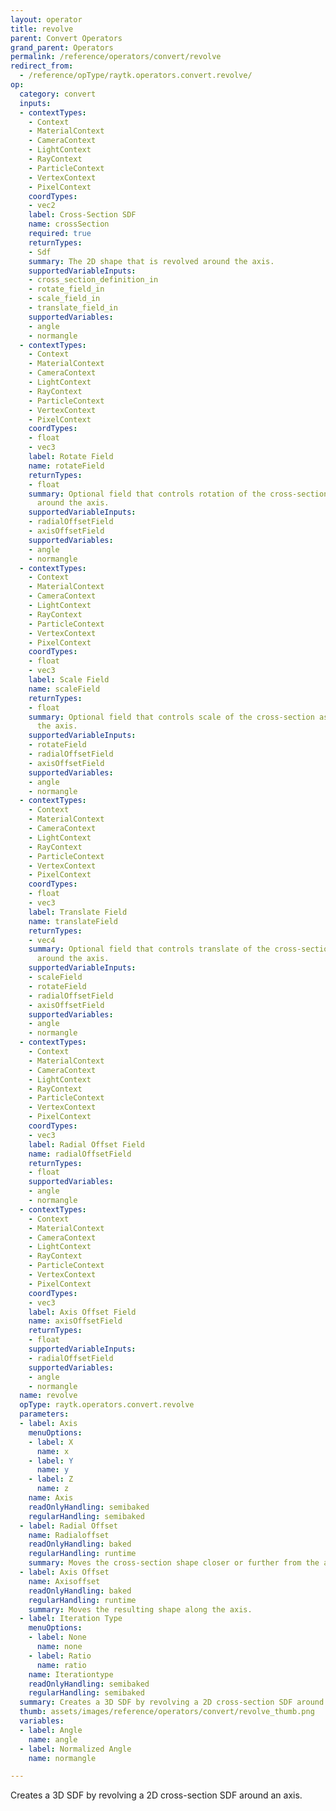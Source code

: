 ```yaml
---
layout: operator
title: revolve
parent: Convert Operators
grand_parent: Operators
permalink: /reference/operators/convert/revolve
redirect_from:
  - /reference/opType/raytk.operators.convert.revolve/
op:
  category: convert
  inputs:
  - contextTypes:
    - Context
    - MaterialContext
    - CameraContext
    - LightContext
    - RayContext
    - ParticleContext
    - VertexContext
    - PixelContext
    coordTypes:
    - vec2
    label: Cross-Section SDF
    name: crossSection
    required: true
    returnTypes:
    - Sdf
    summary: The 2D shape that is revolved around the axis.
    supportedVariableInputs:
    - cross_section_definition_in
    - rotate_field_in
    - scale_field_in
    - translate_field_in
    supportedVariables:
    - angle
    - normangle
  - contextTypes:
    - Context
    - MaterialContext
    - CameraContext
    - LightContext
    - RayContext
    - ParticleContext
    - VertexContext
    - PixelContext
    coordTypes:
    - float
    - vec3
    label: Rotate Field
    name: rotateField
    returnTypes:
    - float
    summary: Optional field that controls rotation of the cross-section as it goes
      around the axis.
    supportedVariableInputs:
    - radialOffsetField
    - axisOffsetField
    supportedVariables:
    - angle
    - normangle
  - contextTypes:
    - Context
    - MaterialContext
    - CameraContext
    - LightContext
    - RayContext
    - ParticleContext
    - VertexContext
    - PixelContext
    coordTypes:
    - float
    - vec3
    label: Scale Field
    name: scaleField
    returnTypes:
    - float
    summary: Optional field that controls scale of the cross-section as it goes around
      the axis.
    supportedVariableInputs:
    - rotateField
    - radialOffsetField
    - axisOffsetField
    supportedVariables:
    - angle
    - normangle
  - contextTypes:
    - Context
    - MaterialContext
    - CameraContext
    - LightContext
    - RayContext
    - ParticleContext
    - VertexContext
    - PixelContext
    coordTypes:
    - float
    - vec3
    label: Translate Field
    name: translateField
    returnTypes:
    - vec4
    summary: Optional field that controls translate of the cross-section as it goes
      around the axis.
    supportedVariableInputs:
    - scaleField
    - rotateField
    - radialOffsetField
    - axisOffsetField
    supportedVariables:
    - angle
    - normangle
  - contextTypes:
    - Context
    - MaterialContext
    - CameraContext
    - LightContext
    - RayContext
    - ParticleContext
    - VertexContext
    - PixelContext
    coordTypes:
    - vec3
    label: Radial Offset Field
    name: radialOffsetField
    returnTypes:
    - float
    supportedVariables:
    - angle
    - normangle
  - contextTypes:
    - Context
    - MaterialContext
    - CameraContext
    - LightContext
    - RayContext
    - ParticleContext
    - VertexContext
    - PixelContext
    coordTypes:
    - vec3
    label: Axis Offset Field
    name: axisOffsetField
    returnTypes:
    - float
    supportedVariableInputs:
    - radialOffsetField
    supportedVariables:
    - angle
    - normangle
  name: revolve
  opType: raytk.operators.convert.revolve
  parameters:
  - label: Axis
    menuOptions:
    - label: X
      name: x
    - label: Y
      name: y
    - label: Z
      name: z
    name: Axis
    readOnlyHandling: semibaked
    regularHandling: semibaked
  - label: Radial Offset
    name: Radialoffset
    readOnlyHandling: baked
    regularHandling: runtime
    summary: Moves the cross-section shape closer or further from the axis.
  - label: Axis Offset
    name: Axisoffset
    readOnlyHandling: baked
    regularHandling: runtime
    summary: Moves the resulting shape along the axis.
  - label: Iteration Type
    menuOptions:
    - label: None
      name: none
    - label: Ratio
      name: ratio
    name: Iterationtype
    readOnlyHandling: semibaked
    regularHandling: semibaked
  summary: Creates a 3D SDF by revolving a 2D cross-section SDF around an axis.
  thumb: assets/images/reference/operators/convert/revolve_thumb.png
  variables:
  - label: Angle
    name: angle
  - label: Normalized Angle
    name: normangle

---
```



Creates a 3D SDF by revolving a 2D cross-section SDF around an axis.